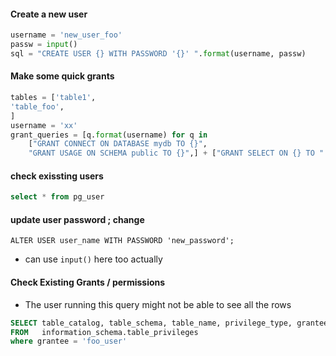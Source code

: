 

#### Create a new user
```python
username = 'new_user_foo'
passw = input()
sql = "CREATE USER {} WITH PASSWORD '{}' ".format(username, passw)

```



#### Make some quick grants

```python
tables = ['table1',
'table_foo',
]
username = 'xx'
grant_queries = [q.format(username) for q in 
    ["GRANT CONNECT ON DATABASE mydb TO {}",
    "GRANT USAGE ON SCHEMA public TO {}",] + ["GRANT SELECT ON {} TO ".format(t) + " {} " for t in tables]]


```

#### check exissting users

```sql
select * from pg_user
```


#### update user password ; change
```
ALTER USER user_name WITH PASSWORD 'new_password';
```
* can use `input()` here too actually 

#### Check Existing Grants / permissions
* The user running this query might not be able to see all the rows
```sql
SELECT table_catalog, table_schema, table_name, privilege_type, grantee
FROM   information_schema.table_privileges 
where grantee = 'foo_user'

```
